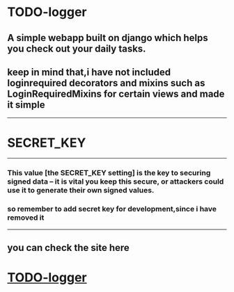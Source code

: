 # TODO-logger
A simple webapp built on django which helps you check out your daily tasks.
---

## keep in mind that,i have not included   loginrequired decorators and mixins such as LoginRequiredMixins for certain views and made it simple

---


# SECRET_KEY
---
### This value [the SECRET_KEY setting] is the key to securing signed data – it is vital you keep this secure, or attackers could use it to generate their own signed values.
### so remember to add secret key for development,since i have removed it

---

## you can check the site here
# [TODO-logger](https://rahulrnair.pythonanywhere.com)

